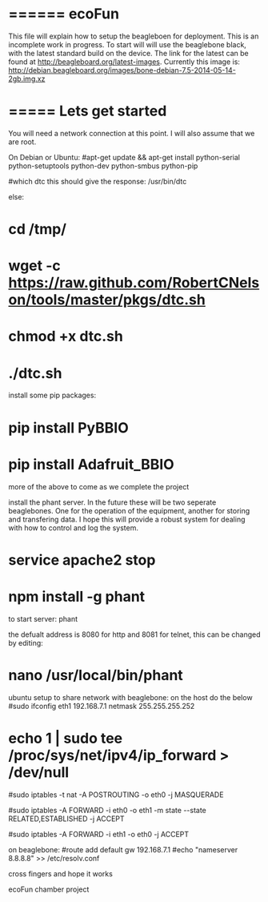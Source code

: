 ======
ecoFun
======
This file will explain how to setup the beagleboen for deployment.  This is an incomplete work in progress.  To start will will use the beaglebone black, with the latest standard build on the device.  The link for the latest can be found at http://beagleboard.org/latest-images.  Currently this image is:
http://debian.beagleboard.org/images/bone-debian-7.5-2014-05-14-2gb.img.xz

=====
Lets get started
=====
You will need a network connection at this point.  I will also assume that we are root.

On Debian or Ubuntu:
#apt-get update && apt-get install python-serial python-setuptools python-dev python-smbus python-pip

#which dtc
this should give the response:
/usr/bin/dtc

else:

# cd /tmp/
# wget -c https://raw.github.com/RobertCNelson/tools/master/pkgs/dtc.sh 
# chmod +x dtc.sh 
# ./dtc.sh 

install some pip packages:
# pip install PyBBIO
# pip install Adafruit_BBIO

more of the above to come as we complete the project

install the phant server.  In the future these will be two seperate beaglebones.  One for the operation of the equipment, another for storing and transfering data.  I hope this will provide a robust system for dealing with how to control and log the system.

# service apache2 stop
# npm install -g phant

to start server:
phant

the defualt address is 8080 for http and 8081 for telnet, this can be changed by editing:
# nano /usr/local/bin/phant

ubuntu setup to share network with beaglebone:
on the host do the below
#sudo ifconfig eth1 192.168.7.1 netmask 255.255.255.252

# echo 1 | sudo tee /proc/sys/net/ipv4/ip_forward > /dev/null

#sudo iptables -t nat -A POSTROUTING -o eth0 -j MASQUERADE

#sudo iptables -A FORWARD -i eth0 -o eth1 -m state --state RELATED,ESTABLISHED -j ACCEPT

#sudo iptables -A FORWARD -i eth1 -o eth0 -j ACCEPT

on beaglebone:
#route add default gw 192.168.7.1
#echo "nameserver 8.8.8.8" >> /etc/resolv.conf

cross fingers and hope it works

ecoFun chamber project
